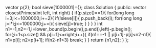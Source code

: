 vector<int> p{2};
bool sieve[1000001]={};
class Solution {
public:
    vector<int> closestPrimes(int left, int right) {
        if(p.size()==1){
            for(long long i=3;i<=1000000;i+=2){
                if(!sieve[i]){
                    p.push_back(i);
                    for(long long j=i*i;j<=1000000;j+=i){
                        sieve[j]=true;
                    }
                }
            }
        }
        int n1=-1,n2=-1,i=lower_bound(p.begin(),p.end(),left)-p.begin();
        for(;i+1<p.size() && p[i+1]<=right;i++){
            if(n1==-1 || p[i+1]-p[i]<n2-n1){
                n1=p[i];
                n2=p[i+1];
                if(n2-n1<3) break;
            }
        }
        return {n1,n2};
    }
};
